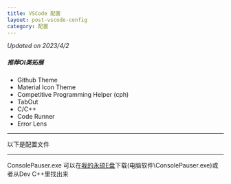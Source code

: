 ```yaml
---
title: VSCode 配置
layout: post-vscode-config
category: 配置
---
```


_Updated on 2023/4/2_

##### 推荐OI类拓展
- Github Theme
- Material Icon Theme
- Competitive Programming Helper (cph)
- TabOut
- C/C++
- Code Runner
- Error Lens

- - -
以下是配置文件
- - -

ConsolePauser.exe 可以在[我的永硕E盘](http://coder114514.ysepan.com)下载(电脑软件\\ConsolePauser.exe)或者从Dev C++里找出来
